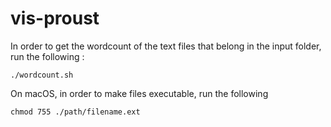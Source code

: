 # vis-proust

In order to get the wordcount of the text files that belong in the input folder, run the following :

```console
./wordcount.sh
```

On macOS, in order to make files executable, run the following

```console
chmod 755 ./path/filename.ext
```
